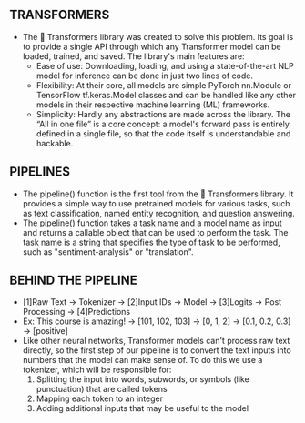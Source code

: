 ## TRANSFORMERS

- The 🤗 Transformers library was created to solve this problem. Its goal is to provide a single API
  through which any Transformer model can be loaded, trained, and saved. The library's main features are:
  - Ease of use: Downloading, loading, and using a state-of-the-art NLP model for inference can be done in just two lines of code.
  - Flexibility: At their core, all models are simple PyTorch nn.Module or TensorFlow tf.keras.Model classes and can be handled like
    any other models in their respective machine learning (ML) frameworks.
  - Simplicity: Hardly any abstractions are made across the library. The “All in one file” is a core concept: a model's forward pass
    is entirely defined in a single file, so that the code itself is understandable and hackable.

## PIPELINES

- The pipeline() function is the first tool from the 🤗 Transformers library. It provides a simple way to use pretrained models
  for various tasks, such as text classification, named entity recognition, and question answering.
- The pipeline() function takes a task name and a model name as input and returns a callable object that can be used to perform
  the task. The task name is a string that specifies the type of task to be performed, such as "sentiment-analysis" or "translation".

## BEHIND THE PIPELINE

- [1]Raw Text -> Tokenizer -> [2]Input IDs -> Model -> [3]Logits -> Post Processing -> [4]Predictions
- Ex: This course is amazing! -> [101, 102, 103] -> [0, 1, 2] -> [0.1, 0.2, 0.3] -> [positive]
- Like other neural networks, Transformer models can't process raw text directly,
  so the first step of our pipeline is to convert the text inputs into numbers that the model can make sense of.
  To do this we use a tokenizer, which will be responsible for:
  1. Splitting the input into words, subwords, or symbols (like punctuation) that are called tokens
  2. Mapping each token to an integer
  3. Adding additional inputs that may be useful to the model
